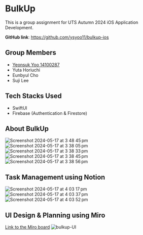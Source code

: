# BulkUp

This is a group assignment for UTS Autumn 2024 iOS Application Development.

**GitHub link**: https://github.com/ysyoo11/bulkup-ios

## Group Members
- [Yeonsuk Yoo 14100287](https://www.github.com/ysyoo11)
- Yuta Horiuchi
- Eunbyul Cho
- Suji Lee

## Tech Stacks Used
- SwiftUI
- Firebase (Authentication & Firestore)

## About BulkUp
![Screenshot 2024-05-17 at 3 48 45 pm](https://github.com/ysyoo11/bulkup-ios/assets/62553092/387ae0e8-47da-46e0-8188-00c494257c5a)
![Screenshot 2024-05-17 at 3 38 05 pm](https://github.com/ysyoo11/bulkup-ios/assets/62553092/2df24f72-697b-4f55-aab1-4a4a38ef754d)
![Screenshot 2024-05-17 at 3 38 33 pm](https://github.com/ysyoo11/bulkup-ios/assets/62553092/1106bc48-d082-41d0-84b2-d1ed736bd416)
![Screenshot 2024-05-17 at 3 38 45 pm](https://github.com/ysyoo11/bulkup-ios/assets/62553092/69ee13ee-826c-4dac-ae66-7450d9b9a424)
![Screenshot 2024-05-17 at 3 38 56 pm](https://github.com/ysyoo11/bulkup-ios/assets/62553092/df55d636-18bf-4ad0-a28c-a04c5545d84e)

## Task Management using Notion
![Screenshot 2024-05-17 at 4 03 17 pm](https://github.com/ysyoo11/bulkup-ios/assets/62553092/bc320a19-e2e3-4f34-bc05-feb420d4216c)
![Screenshot 2024-05-17 at 4 03 37 pm](https://github.com/ysyoo11/bulkup-ios/assets/62553092/60fb42c3-29ec-4abd-98de-9c3d090a75d0)
![Screenshot 2024-05-17 at 4 03 52 pm](https://github.com/ysyoo11/bulkup-ios/assets/62553092/da758f02-e544-4ee8-ad97-ef2a58a5f5f3)

## UI Design & Planning using Miro
[Link to the Miro board](https://miro.com/app/board/uXjVKM0fVA0=/?share_link_id=240313132114)
![bulkup-UI](https://github.com/ysyoo11/bulkup-ios/assets/62553092/96b404ef-7060-459f-b1df-3912448f551b)
